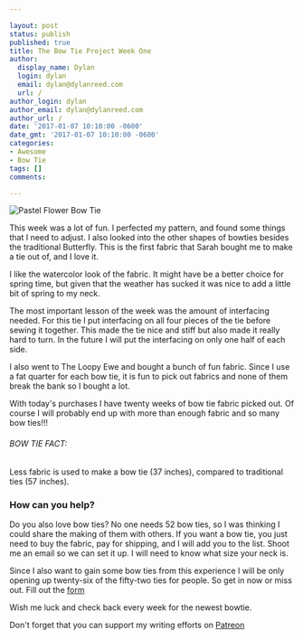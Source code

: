 ```yaml
---

layout: post
status: publish
published: true
title: The Bow Tie Project Week One
author:
  display_name: Dylan
  login: dylan
  email: dylan@dylanreed.com
  url: /
author_login: dylan
author_email: dylan@dylanreed.com
author_url: /
date: '2017-01-07 10:10:00 -0600'
date_gmt: '2017-01-07 10:10:00 -0600'
categories:
- Awesome
- Bow Tie
tags: []
comments:

---
```


![Pastel Flower Bow Tie](https://raw.githubusercontent.com/dylanreed/dylanreed.com/gh-pages/Images/Bowtie-week-1.jpg)

This week was a lot of fun. I perfected my pattern, and found some things that I need to adjust. I also looked into the other shapes of bowties besides the traditional Butterfly. This is the first fabric that Sarah bought me to make a tie out of, and I love it. 

I like the watercolor look of the fabric. It might have be a better choice for spring time, but given that the weather has sucked it was nice to add a little bit of spring to my neck. 

The most important lesson of the week was the amount of interfacing needed. For this tie I put interfacing on all four pieces of the tie before sewing it together. This made the tie nice and stiff but also made it really hard to turn. In the future I will put the interfacing on only one half of each side. 

I also went to The Loopy Ewe and bought a bunch of fun fabric. Since I use a fat quarter for each bow tie, it is fun to pick out fabrics and none of them break the bank so I bought a lot. 

With today's purchases I have twenty weeks of bow tie fabric picked out. Of course I will probably end up with more than enough fabric and so many bow ties!!!

<h6>BOW TIE FACT:</h6>

Less fabric is used to make a bow tie (37 inches), compared to traditional ties (57 inches).


<h3>How can you help?</h3>
Do you also love bow ties? No one needs 52 bow ties, so I was thinking I could share the making of them with others. If you want a bow tie, you just need to buy the fabric, pay for shipping,  and I will add you to the list. Shoot me an email so we can set it up. I will need to know what size your neck is. 

Since I also want to gain some bow ties from this experience I will be only opening up twenty-six of the fifty-two ties for people. So get in now or miss out. Fill out the [form](http://dylan.la/2j1ogU3)

Wish me luck and check back every week for the newest bowtie.

Don't forget that you can support my writing efforts on [Patreon](https://www.patreon.com/dylanreed)




